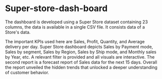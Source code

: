 # Super-store-dash-board
The dashboard is developed using a Super Store dataset containing 23 columns, the data is available in a single CSV file. It consists data of a Store's data.

The important KPIs used here are Sales, Profit, Quantity, and Average delivery per day. Super Store dashboard depicts Sales by Payment mode, Sales by segment, Sales by Region, Sales by Ship mode, and Monthly sales by Year, etc. A relevant filter is provided and all visuals are interactive. The second report is a forecast report of Sales data for the next 15 days. Overall the report unveiled the hidden trends that unlocked a deeper understanding of customer behavior.
